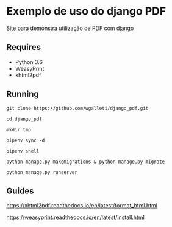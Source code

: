 # Exemplo de uso do django PDF

Site para demonstra utilização de PDF com django

## Requires

* Python 3.6
* WeasyPrint
* xhtml2pdf

## Running

`git clone https://github.com/wgalleti/django_pdf.git`

`cd django_pdf`

`mkdir tmp`

`pipenv sync -d`

`pipenv shell`

`python manage.py makemigrations & python manage.py migrate`

`python manage.py runserver`

## Guides

https://xhtml2pdf.readthedocs.io/en/latest/format_html.html

https://weasyprint.readthedocs.io/en/latest/install.html



